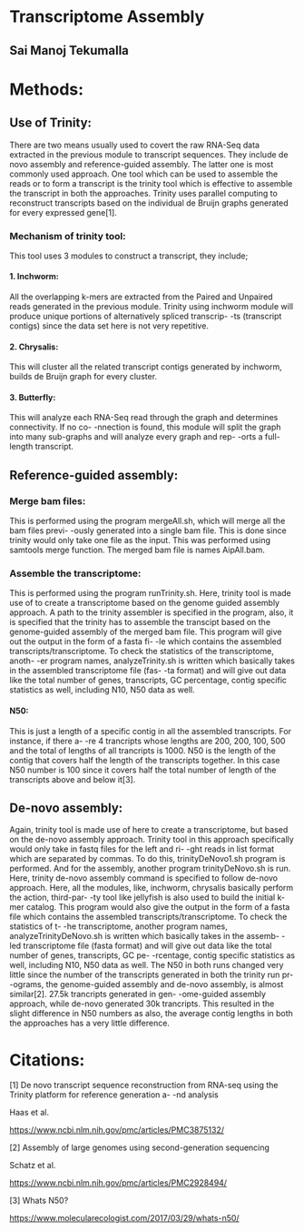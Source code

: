 # Transcriptome Assembly

## Sai Manoj Tekumalla

# Methods:

## Use of Trinity:
There are two means usually used to covert the raw RNA-Seq data extracted in the previous module to transcript
sequences. They include de novo assembly and reference-guided assembly. The latter one is most commonly used 
approach. One tool which can be used to assemble the reads or to form a transcript is the trinity tool which 
is effective to assemble the transcript in both the approaches. Trinity uses parallel computing to reconstruct
transcripts based on the individual de Bruijn graphs generated for every expressed gene[1].

### Mechanism of trinity tool:
This tool uses 3 modules to construct a transcript, they include;
#### 1. Inchworm:
All the overlapping k-mers are extracted from the Paired and Unpaired reads generated in the 
previous module. Trinity using inchworm module will produce unique portions of alternatively spliced transcrip-
-ts (transcript contigs) since the data set here is not very repetitive.  
#### 2. Chrysalis: 
This will cluster all the related transcript contigs generated by inchworm, builds de Bruijn
graph for every cluster. 
#### 3. Butterfly: 
This will analyze each RNA-Seq read through the graph and determines connectivity. If no co-
-nnection is found, this module will split the graph into many sub-graphs and will analyze every graph and rep-
-orts a full-length transcript. 

## Reference-guided assembly:

### Merge bam files: 
This is performed using the program mergeAll.sh, which will merge all the bam files previ-
-ously generated into a single bam file. This is done since trinity would only take one file as the input. This
was performed using samtools merge function. The merged bam file is names AipAll.bam. 

### Assemble the transcriptome: 
This is performed using the program runTrinity.sh. Here, trinity tool is made 
use of to create a transcriptome based on the genome guided assembly approach. A path to the trinity assembler
is specified in the program, also, it is specified that the trinity has to assemble the transcipt based on the 
genome-guided assembly of the merged bam file. This program will give out the output in the form of a fasta fi-
-le which contains the assembled transcripts/transcriptome. To check the statistics of the transcriptome, anoth-
-er program names, analyzeTrinity.sh is written which basically takes in the assembled transcriptome file (fas-
-ta format) and will give out data like the total number of genes, transcripts, GC percentage, contig specific 
statistics as well, including N10, N50 data as well. 

#### N50: 
This is just a length of a specific contig in all the assembled transcripts. For instance, if there a-
-re 4 trancripts whose lengths are 200, 200, 100, 500 and the total of lengths of all trancripts is 1000. N50 is
the length of the contig that covers half the length of the transcripts together. In this case N50 number is 100
since it covers half the total number of length of the transcripts above and below it[3]. 

## De-novo assembly: 
Again, trinity tool is made use of here to create a transcriptome, but based on the de-novo
assembly approach. Trinity tool in this approach specifically would only take in fastq files for the left and ri-
-ght reads in list format which are separated by commas. To do this, trinityDeNovo1.sh program is performed. And
for the assembly, another program trinityDeNovo.sh is run. Here, trinity de-novo assembly command is specified to
follow de-novo approach. Here, all the modules, like, inchworm, chrysalis basically perform the action, third-par-
-ty tool like jellyfish is also used to build the initial k-mer catalog. This program would also give the output 
in the form of a fasta file which contains the assembled transcripts/transcriptome. To check the statistics of t-
-he transcriptome, another program names, analyzeTrinityDeNovo.sh is written which basically takes in the assemb-
-led transcriptome file (fasta format) and will give out data like the total number of genes, transcripts, GC pe-
-rcentage, contig specific statistics as well, including N10, N50 data as well. 
The N50 in both runs changed very little since the number of the transcripts generated in both the trinity run pr-
-ograms, the genome-guided assembly and de-novo assembly, is almost similar[2]. 27.5k trancripts generated in gen-
-ome-guided assembly approach, while de-novo generated 30k trancripts. This resulted in the slight difference in 
N50 numbers as also, the average contig lengths in both the approaches has a very little difference. 

# Citations:
[1] De novo transcript sequence reconstruction from RNA-seq using the Trinity platform for reference generation a-
-nd analysis

Haas et al.

https://www.ncbi.nlm.nih.gov/pmc/articles/PMC3875132/

[2] Assembly of large genomes using second-generation sequencing

Schatz et al.

https://www.ncbi.nlm.nih.gov/pmc/articles/PMC2928494/

[3] Whats N50?

https://www.molecularecologist.com/2017/03/29/whats-n50/

 

